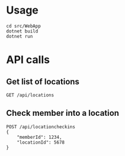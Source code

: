 # Usage

```
cd src/WebApp
dotnet build
dotnet run
```

# API calls

## Get list of locations

```
GET /api/locations
```

## Check member into a location

```
POST /api/locationcheckins
{
	"memberId": 1234,
	"locationId": 5678
}
```